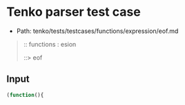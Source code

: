 # Tenko parser test case

- Path: tenko/tests/testcases/functions/expression/eof.md

> :: functions : e sion
>
> ::> eof
>
> 

## Input

`````js
(function(){
`````

